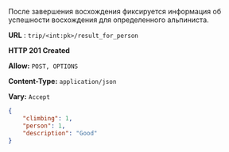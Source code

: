 После завершения восхождения фиксируется
информация об успешности восхождения для определенного
альпиниста.

**URL** : `trip/<int:pk>/result_for_person`

**HTTP 201 Created**

**Allow:** `POST, OPTIONS`

**Content-Type:** `application/json`

**Vary:** `Accept`


```json
{
    "climbing": 1,
    "person": 1,
    "description": "Good"
}
```